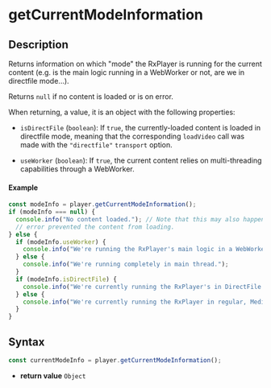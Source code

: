 # getCurrentModeInformation

## Description

Returns information on which "mode" the RxPlayer is running for the current content (e.g.
is the main logic running in a WebWorker or not, are we in directfile mode...).

Returns `null` if no content is loaded or is on error.

When returning, a value, it is an object with the following properties:

- `isDirectFile` (`boolean`): If `true`, the currently-loaded content is loaded in
  directfile mode, meaning that the corresponding `loadVideo` call was made with the
  `"directfile"` `transport` option.

- `useWorker` (`boolean`): If `true`, the current content relies on multi-threading
  capabilities through a WebWorker.

#### Example

```js
const modeInfo = player.getCurrentModeInformation();
if (modeInfo === null) {
  console.info("No content loaded."); // Note that this may also happen when an
  // error prevented the content from loading.
} else {
  if (modeInfo.useWorker) {
    console.info("We're running the RxPlayer's main logic in a WebWorker!");
  } else {
    console.info("We're running completely in main thread.");
  }
  if (modeInfo.isDirectFile) {
    console.info("We're currently running the RxPlayer's in DirectFile mode!");
  } else {
    console.info("We're currently running the RxPlayer in regular, MediaSource, mode.");
  }
}
```

## Syntax

```js
const currentModeInfo = player.getCurrentModeInformation();
```

- **return value** `Object`
